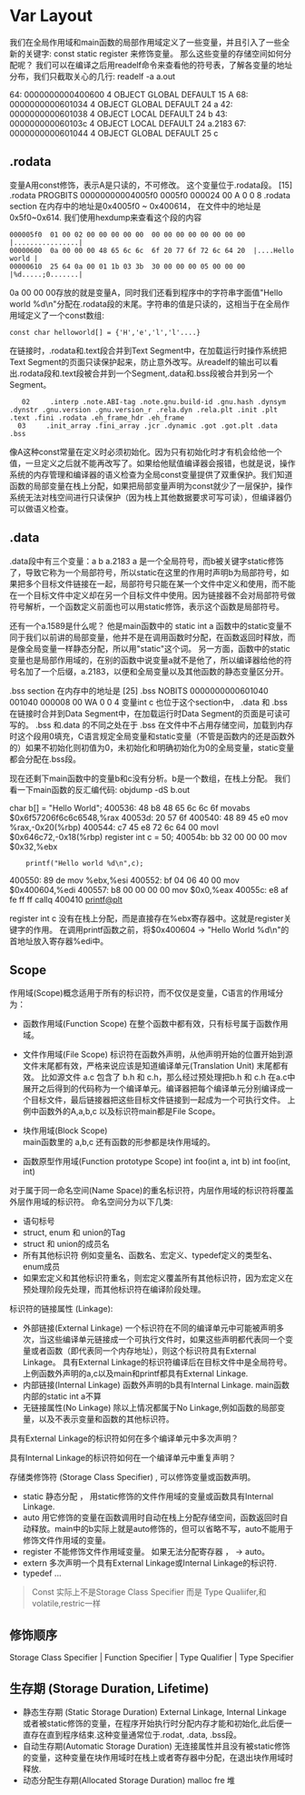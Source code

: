 # Var Layout
我们在全局作用域和main函数的局部作用域定义了一些变量，并且引入了一些全新的关键字:
const static register 来修饰变量。
那么这些变量的存储空间如何分配呢？
我们可以在编译之后用readelf命令来查看他的符号表，了解各变量的地址分布，我们只截取关心的几行:
readelf -a a.out

64: 0000000000400600     4 OBJECT  GLOBAL DEFAULT   15 A
68: 0000000000601034     4 OBJECT  GLOBAL DEFAULT   24 a
42: 0000000000601038     4 OBJECT  LOCAL  DEFAULT   24 b
43: 000000000060103c     4 OBJECT  LOCAL  DEFAULT   24 a.2183
67: 0000000000601044     4 OBJECT  GLOBAL DEFAULT   25 c

## .rodata
变量A用const修饰，表示A是只读的，不可修改。 这个变量位于.rodata段。
 [15] .rodata           PROGBITS        00000000004005f0 0005f0 000024 00   A  0   0  8
.rodata section 在内存中的地址是0x4005f0 ~ 0x400614， 在文件中的地址是0x5f0~0x614.
我们使用hexdump来查看这个段的内容
```
000005f0  01 00 02 00 00 00 00 00  00 00 00 00 00 00 00 00  |................|
00000600  0a 00 00 00 48 65 6c 6c  6f 20 77 6f 72 6c 64 20  |....Hello world |
00000610  25 64 0a 00 01 1b 03 3b  30 00 00 00 05 00 00 00  |%d.....;0.......|
```
0a 00 00 00存放的就是变量A，同时我们还看到程序中的字符串字面值"Hello world %d\n"分配在.rodata段的末尾。字符串的值是只读的，这相当于在全局作用域定义了一个const数组:
```
const char helloworld[] = {'H','e','l','l'....}
```
在链接时，.rodata和.text段合并到Text Segment中，在加载运行时操作系统把Text Segment的页面只读保护起来，防止意外改写。从readelf的输出可以看出.rodata段和.text段被合并到一个Segment,.data和.bss段被合并到另一个Segment。
```
   02     .interp .note.ABI-tag .note.gnu.build-id .gnu.hash .dynsym .dynstr .gnu.version .gnu.version_r .rela.dyn .rela.plt .init .plt .text .fini .rodata .eh_frame_hdr .eh_frame 
  03     .init_array .fini_array .jcr .dynamic .got .got.plt .data .bss 
```
像A这种const常量在定义时必须初始化。因为只有初始化时才有机会给他一个值，一旦定义之后就不能再改写了。如果给他赋值编译器会报错，也就是说，操作系统的内存管理和编译器的语义检查为全局const变量提供了双重保护。我们知道函数的局部变量在栈上分配，如果把局部变量声明为const就少了一层保护，操作系统无法对栈空间进行只读保护（因为栈上其他数据要求可写可读），但编译器仍可以做语义检查。

## .data
.data段中有三个变量：a b a.2183 
a 是一个全局符号，而b被关键字static修饰了，导致它称为一个局部符号，所以static在这里的作用时声明b为局部符号，如果把多个目标文件链接在一起，局部符号只能在某一个文件中定义和使用，而不能在一个目标文件中定义却在另一个目标文件中使用。因为链接器不会对局部符号做符号解析，一个函数定义前面也可以用static修饰，表示这个函数是局部符号。

还有一个a.1589是什么呢？ 他是main函数中的 static int a 
函数中的static变量不同于我们以前讲的局部变量，他并不是在调用函数时分配，在函数返回时释放，而是像全局变量一样静态分配，所以用"static"这个词。
另一方面，函数中的static变量也是局部作用域的，在别的函数中说变量a就不是他了，所以编译器给他的符号名加了一个后缀，a.2183，以便和全局变量以及其他函数的静态变量区分开。

.bss section 在内存中的地址是
[25] .bss              NOBITS          0000000000601040 001040 000008 00  WA  0   0  4
变量int c 也位于这个section中， .data 和 .bss 在链接时合并到Data Segment中，在加载运行时Data Segment的页面是可读可写的。 
.bss 和.data 的不同之处在于 .bss 在文件中不占用存储空间，加载到内存时这个段用0填充，C语言规定全局变量和static变量（不管是函数内的还是函数外的）如果不初始化则初值为0，未初始化和明确初始化为0的全局变量，static变量都会分配在.bss段。

现在还剩下main函数中的变量b和c没有分析。b是一个数组，在栈上分配。
我们看一下main函数的反汇编代码:
objdump -dS b.out

  char b[] = "Hello World";
  400536:       48 b8 48 65 6c 6c 6f    movabs $0x6f57206f6c6c6548,%rax
  40053d:       20 57 6f 
  400540:       48 89 45 e0             mov    %rax,-0x20(%rbp)
  400544:       c7 45 e8 72 6c 64 00    movl   $0x646c72,-0x18(%rbp)
        register int c = 50;
  40054b:       bb 32 00 00 00          mov    $0x32,%ebx

        printf("Hello world %d\n",c);
  400550:       89 de                   mov    %ebx,%esi
  400552:       bf 04 06 40 00          mov    $0x400604,%edi
  400557:       b8 00 00 00 00          mov    $0x0,%eax
  40055c:       e8 af fe ff ff          callq  400410 <printf@plt>

register int c 没有在栈上分配，而是直接存在%ebx寄存器中。这就是register关键字的作用。
在调用printf函数之前，将$0x400604 -> "Hello World %d\n"的首地址放入寄存器%edi中。

## Scope
作用域(Scope)概念适用于所有的标识符，而不仅仅是变量，C语言的作用域分为：

- 函数作用域(Function Scope) 在整个函数中都有效，只有标号属于函数作用域。
- 文件作用域(File Scope) 	标识符在函数外声明，从他声明开始的位置开始到源文件末尾都有效，严格来说应该是知道编译单元(Translation Unit) 末尾都有效。 比如源文件 a.c 包含了 b.h 和 c.h，那么经过预处理把b.h 和  c.h 在a.c中展开之后得到的代码称为一个编译单元。编译器把每个编译单元分别编译成一个目标文件，最后链接器把这些目标文件链接到一起成为一个可执行文件。
  上例中函数外的A,a,b,c 以及标识符main都是File Scope。

- 块作用域(Block Scope)  
	main函数里的 a,b,c 还有函数的形参都是块作用域的。

- 函数原型作用域(Function prototype Scope)
	int foo(int a, int b)
	int foo(int, int)

对于属于同一命名空间(Name Space)的重名标识符，内层作用域的标识符将覆盖外层作用域的标识符。 
命名空间分为以下几类:
- 语句标号 
- struct, enum 和 union的Tag
- struct 和 union的成员名
- 所有其他标识符 
	例如变量名、函数名、宏定义、typedef定义的类型名、enum成员
- 如果宏定义和其他标识符重名，则宏定义覆盖所有其他标识符，因为宏定义在预处理阶段先处理，而其他标识符在编译阶段处理。

标识符的链接属性 (Linkage):
- 外部链接(External Linkage) 一个标识符在不同的编译单元中可能被声明多次，当这些编译单元链接成一个可执行文件时，如果这些声明都代表同一个变量或者函数（即代表同一个内存地址），则这个标识符具有External Linkage。 具有External Linkage的标识符编译后在目标文件中是全局符号。上例函数外声明的a,c以及main和printf都具有External Linkage.
- 内部链接(Internal Linkage) 函数外声明的b具有Internal Linkage.
	main函数内部的static int a不算
- 无链接属性(No Linkage) 除以上情况都属于No Linkage,例如函数的局部变量，以及不表示变量和函数的其他标识符。

具有External Linkage的标识符如何在多个编译单元中多次声明？

具有Internal Linkage的标识符如何在一个编译单元中重复声明？

存储类修饰符 (Storage Class Specifier) , 可以修饰变量或函数声明。

- static 静态分配 ， 用static修饰的文件作用域的变量或函数具有Internal Linkage.
- auto  用它修饰的变量在函数调用时自动在栈上分配存储空间，函数返回时自动释放。main中的b实际上就是auto修饰的，但可以省略不写，auto不能用于修饰文件作用域的变量。
- register 不能修饰文件作用域变量。 如果无法分配寄存器 ， -> auto。 
- extern  多次声明一个具有External Linkage或Internal Linkage的标识符.
- typedef ...
> Const 实际上不是Storage Class Specifier 而是 Type Qualiifer,和volatile,restric一样

## 修饰顺序
Storage Class Specifier  | Function Specifier | Type Qualifier | Type Specifier


## 生存期 (Storage Duration, Lifetime)
- 静态生存期 (Static Storage Duration)
	External Linkage, Internal Linkage 或者被static修饰的变量，在程序开始执行时分配内存才能和初始化,此后便一直存在直到程序结束.这种变量通常位于.rodat, .data, .bss段。 
- 自动生存期(Automatic Storage Duration)
	无连接属性并且没有被static修饰的变量，这种变量在块作用域时在栈上或者寄存器中分配，在退出块作用域时释放.
- 动态分配生存期(Allocated Storage Duration)
	malloc fre 堆







